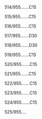 514/955.......C15 


515/955.......C15 


516/955.......C15 


517/955.......D30 


518/955.......D30 


519/955.......C15 


520/955.......C15 


521/955.......C15 


522/955.......C15 


523/955.......C15 


524/955.......C15 


525/955.... 

